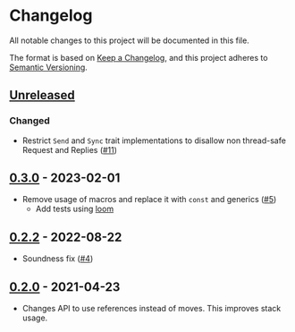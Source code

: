 # Changelog
All notable changes to this project will be documented in this file.

The format is based on [Keep a Changelog](https://keepachangelog.com/en/1.0.0/),
and this project adheres to [Semantic Versioning](https://semver.org/spec/v2.0.0.html).

## [Unreleased]

### Changed 

- Restrict `Send` and `Sync` trait implementations to disallow non thread-safe Request and Replies ([#11][])

[#11]: https://github.com/trussed-dev/interchange/pull/11

## [0.3.0][] - 2023-02-01

- Remove usage of macros and replace it with `const` and generics ([#5][])
  - Add tests using [loom][]

[loom]: https://github.com/tokio-rs/loom
[#5]: https://github.com/trussed-dev/interchange/pull/5

## [0.2.2][] - 2022-08-22

- Soundness fix ([#4][])

[#4]: https://github.com/trussed-dev/interchange/pull/4

## [0.2.0][] - 2021-04-23

- Changes API to use references instead of moves.
  This improves stack usage.

[Unreleased]: https://github.com/trussed-dev/interchange/compare/0.3.0...HEAD
[0.3.0]: https://github.com/trussed-dev/interchange/compare/0.2.2...0.3.0
[0.2.2]: https://github.com/trussed-dev/interchange/compare/0.2.0...0.2.2
[0.2.0]: https://github.com/trussed-dev/interchange/compare/0.1.2...0.2.0
